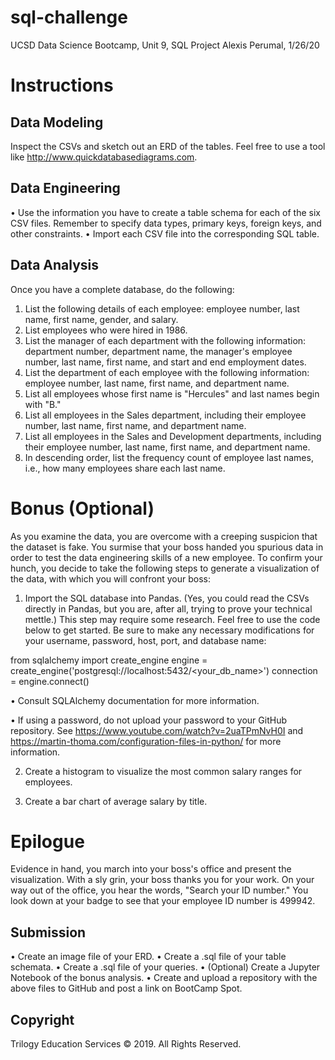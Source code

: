 # sql-challenge
UCSD Data Science Bootcamp, Unit 9, SQL Project
Alexis Perumal, 1/26/20

# Instructions

## Data Modeling
Inspect the CSVs and sketch out an ERD of the tables. Feel free to use a tool like http://www.quickdatabasediagrams.com.

## Data Engineering
• Use the information you have to create a table schema for each of the six CSV files. Remember to specify data types, primary keys, foreign keys, and other constraints.
• Import each CSV file into the corresponding SQL table.

## Data Analysis
Once you have a complete database, do the following:

1. List the following details of each employee: employee number, last name, first name, gender, and salary.
2. List employees who were hired in 1986.
3. List the manager of each department with the following information: department number, department name, the manager's employee number, last name, first name, and start and end employment dates.
4. List the department of each employee with the following information: employee number, last name, first name, and department name.
5. List all employees whose first name is "Hercules" and last names begin with "B."
6. List all employees in the Sales department, including their employee number, last name, first name, and department name.
7. List all employees in the Sales and Development departments, including their employee number, last name, first name, and department name.
8. In descending order, list the frequency count of employee last names, i.e., how many employees share each last name.

# Bonus (Optional)
As you examine the data, you are overcome with a creeping suspicion that the dataset is fake. You surmise that your boss handed you spurious data in order to test the data engineering skills of a new employee. To confirm your hunch, you decide to take the following steps to generate a visualization of the data, with which you will confront your boss:

1. Import the SQL database into Pandas. (Yes, you could read the CSVs directly in Pandas, but you are, after all, trying to prove your technical mettle.) This step may require some research. Feel free to use the code below to get started. Be sure to make any necessary modifications for your username, password, host, port, and database name:

  from sqlalchemy import create_engine
  engine = create_engine('postgresql://localhost:5432/<your_db_name>')
  connection = engine.connect()

• Consult SQLAlchemy documentation for more information.

• If using a password, do not upload your password to your GitHub repository. See https://www.youtube.com/watch?v=2uaTPmNvH0I and https://martin-thoma.com/configuration-files-in-python/ for more information.

2. Create a histogram to visualize the most common salary ranges for employees.

3. Create a bar chart of average salary by title.


# Epilogue
Evidence in hand, you march into your boss's office and present the visualization. With a sly grin, your boss thanks you for your work. On your way out of the office, you hear the words, "Search your ID number." You look down at your badge to see that your employee ID number is 499942.

## Submission
• Create an image file of your ERD.
• Create a .sql file of your table schemata.
• Create a .sql file of your queries.
• (Optional) Create a Jupyter Notebook of the bonus analysis.
• Create and upload a repository with the above files to GitHub and post a link on BootCamp Spot.

## Copyright
Trilogy Education Services © 2019. All Rights Reserved.
